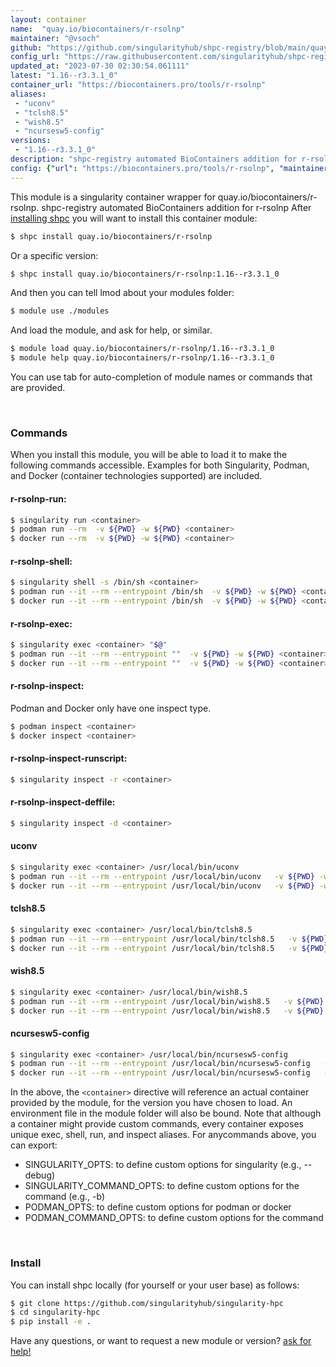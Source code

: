 ```yaml
---
layout: container
name:  "quay.io/biocontainers/r-rsolnp"
maintainer: "@vsoch"
github: "https://github.com/singularityhub/shpc-registry/blob/main/quay.io/biocontainers/r-rsolnp/container.yaml"
config_url: "https://raw.githubusercontent.com/singularityhub/shpc-registry/main/quay.io/biocontainers/r-rsolnp/container.yaml"
updated_at: "2023-07-30 02:30:54.061111"
latest: "1.16--r3.3.1_0"
container_url: "https://biocontainers.pro/tools/r-rsolnp"
aliases:
 - "uconv"
 - "tclsh8.5"
 - "wish8.5"
 - "ncursesw5-config"
versions:
 - "1.16--r3.3.1_0"
description: "shpc-registry automated BioContainers addition for r-rsolnp"
config: {"url": "https://biocontainers.pro/tools/r-rsolnp", "maintainer": "@vsoch", "description": "shpc-registry automated BioContainers addition for r-rsolnp", "latest": {"1.16--r3.3.1_0": "sha256:7fb1b328b79bcfc49ab26268be87bfba875ecdc0383fb4443c26226a82a19c3c"}, "tags": {"1.16--r3.3.1_0": "sha256:7fb1b328b79bcfc49ab26268be87bfba875ecdc0383fb4443c26226a82a19c3c"}, "docker": "quay.io/biocontainers/r-rsolnp", "aliases": {"uconv": "/usr/local/bin/uconv", "tclsh8.5": "/usr/local/bin/tclsh8.5", "wish8.5": "/usr/local/bin/wish8.5", "ncursesw5-config": "/usr/local/bin/ncursesw5-config"}}
---
```


This module is a singularity container wrapper for quay.io/biocontainers/r-rsolnp.
shpc-registry automated BioContainers addition for r-rsolnp
After [installing shpc](#install) you will want to install this container module:


```bash
$ shpc install quay.io/biocontainers/r-rsolnp
```

Or a specific version:

```bash
$ shpc install quay.io/biocontainers/r-rsolnp:1.16--r3.3.1_0
```

And then you can tell lmod about your modules folder:

```bash
$ module use ./modules
```

And load the module, and ask for help, or similar.

```bash
$ module load quay.io/biocontainers/r-rsolnp/1.16--r3.3.1_0
$ module help quay.io/biocontainers/r-rsolnp/1.16--r3.3.1_0
```

You can use tab for auto-completion of module names or commands that are provided.

<br>

### Commands

When you install this module, you will be able to load it to make the following commands accessible.
Examples for both Singularity, Podman, and Docker (container technologies supported) are included.

#### r-rsolnp-run:

```bash
$ singularity run <container>
$ podman run --rm  -v ${PWD} -w ${PWD} <container>
$ docker run --rm  -v ${PWD} -w ${PWD} <container>
```

#### r-rsolnp-shell:

```bash
$ singularity shell -s /bin/sh <container>
$ podman run --it --rm --entrypoint /bin/sh  -v ${PWD} -w ${PWD} <container>
$ docker run --it --rm --entrypoint /bin/sh  -v ${PWD} -w ${PWD} <container>
```

#### r-rsolnp-exec:

```bash
$ singularity exec <container> "$@"
$ podman run --it --rm --entrypoint ""  -v ${PWD} -w ${PWD} <container> "$@"
$ docker run --it --rm --entrypoint ""  -v ${PWD} -w ${PWD} <container> "$@"
```

#### r-rsolnp-inspect:

Podman and Docker only have one inspect type.

```bash
$ podman inspect <container>
$ docker inspect <container>
```

#### r-rsolnp-inspect-runscript:

```bash
$ singularity inspect -r <container>
```

#### r-rsolnp-inspect-deffile:

```bash
$ singularity inspect -d <container>
```


#### uconv

```bash
$ singularity exec <container> /usr/local/bin/uconv
$ podman run --it --rm --entrypoint /usr/local/bin/uconv   -v ${PWD} -w ${PWD} <container> -c " $@"
$ docker run --it --rm --entrypoint /usr/local/bin/uconv   -v ${PWD} -w ${PWD} <container> -c " $@"
```


#### tclsh8.5

```bash
$ singularity exec <container> /usr/local/bin/tclsh8.5
$ podman run --it --rm --entrypoint /usr/local/bin/tclsh8.5   -v ${PWD} -w ${PWD} <container> -c " $@"
$ docker run --it --rm --entrypoint /usr/local/bin/tclsh8.5   -v ${PWD} -w ${PWD} <container> -c " $@"
```


#### wish8.5

```bash
$ singularity exec <container> /usr/local/bin/wish8.5
$ podman run --it --rm --entrypoint /usr/local/bin/wish8.5   -v ${PWD} -w ${PWD} <container> -c " $@"
$ docker run --it --rm --entrypoint /usr/local/bin/wish8.5   -v ${PWD} -w ${PWD} <container> -c " $@"
```


#### ncursesw5-config

```bash
$ singularity exec <container> /usr/local/bin/ncursesw5-config
$ podman run --it --rm --entrypoint /usr/local/bin/ncursesw5-config   -v ${PWD} -w ${PWD} <container> -c " $@"
$ docker run --it --rm --entrypoint /usr/local/bin/ncursesw5-config   -v ${PWD} -w ${PWD} <container> -c " $@"
```



In the above, the `<container>` directive will reference an actual container provided
by the module, for the version you have chosen to load. An environment file in the
module folder will also be bound. Note that although a container
might provide custom commands, every container exposes unique exec, shell, run, and
inspect aliases. For anycommands above, you can export:

 - SINGULARITY_OPTS: to define custom options for singularity (e.g., --debug)
 - SINGULARITY_COMMAND_OPTS: to define custom options for the command (e.g., -b)
 - PODMAN_OPTS: to define custom options for podman or docker
 - PODMAN_COMMAND_OPTS: to define custom options for the command

<br>

### Install

You can install shpc locally (for yourself or your user base) as follows:

```bash
$ git clone https://github.com/singularityhub/singularity-hpc
$ cd singularity-hpc
$ pip install -e .
```

Have any questions, or want to request a new module or version? [ask for help!](https://github.com/singularityhub/singularity-hpc/issues)